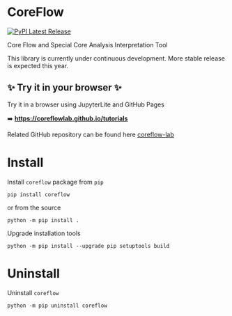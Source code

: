 # CoreFlow
[![PyPI Latest Release](https://img.shields.io/pypi/v/coreflow.svg)](https://pypi.org/project/coreflow/)

Core Flow and Special Core Analysis Interpretation Tool

This library is currently under continuous development.
More stable release is expected this year.

## ✨ Try it in your browser ✨

Try it in a browser using JupyterLite and GitHub Pages

➡️ **https://coreflowlab.github.io/tutorials**

Related GitHub repository can be found here [coreflow-lab](https://github.com/coreflowlab/tutorials)

# Install

Install `coreflow` package from `pip`

    pip install coreflow

or from the source

    python -m pip install .

Upgrade installation tools

    python -m pip install --upgrade pip setuptools build

# Uninstall

Uninstall `coreflow`

    python -m pip uninstall coreflow
